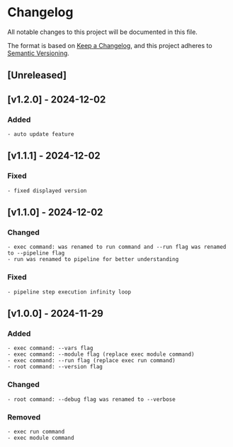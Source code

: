 # Changelog

All notable changes to this project will be documented in this file.

The format is based on [Keep a Changelog](https://keepachangelog.com/en/1.1.0/),
and this project adheres to [Semantic Versioning](https://semver.org/spec/v2.0.0.html).

## [Unreleased]
<!-- UNRELEASED -->

<!-- /UNRELEASED -->

<!-- NEXT RELEASE -->
## [v1.2.0] - 2024-12-02

### Added
    - auto update feature

## [v1.1.1] - 2024-12-02

### Fixed
    - fixed displayed version

## [v1.1.0] - 2024-12-02

### Changed
    - exec command: was renamed to run command and --run flag was renamed to --pipeline flag
    - run was renamed to pipeline for better understanding

### Fixed
    - pipeline step execution infinity loop

## [v1.0.0] - 2024-11-29

### Added
    - exec command: --vars flag
    - exec command: --module flag (replace exec module command)
    - exec command: --run flag (replace exec run command)
    - root command: --version flag
    
### Changed
    - root command: --debug flag was renamed to --verbose
    
### Removed
    - exec run command
    - exec module command 
    
